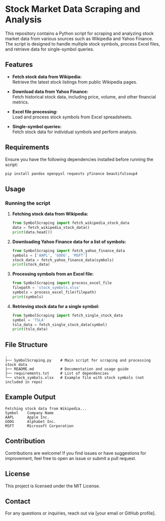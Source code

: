 # Stock Market Data Scraping and Analysis

This repository contains a Python script for scraping and analyzing stock market data from various sources such as Wikipedia and Yahoo Finance. The script is designed to handle multiple stock symbols, process Excel files, and retrieve data for single-symbol queries.

## Features

- **Fetch stock data from Wikipedia:**  
  Retrieve the latest stock listings from public Wikipedia pages.
  
- **Download data from Yahoo Finance:**  
  Fetch historical stock data, including price, volume, and other financial metrics.

- **Excel file processing:**  
  Load and process stock symbols from Excel spreadsheets.

- **Single-symbol queries:**  
  Fetch stock data for individual symbols and perform analysis.

## Requirements

Ensure you have the following dependencies installed before running the script:

```bash
pip install pandas openpyxl requests yfinance beautifulsoup4
```

## Usage

### Running the script

1. **Fetching stock data from Wikipedia:**
   ```python
   from SymbolScraping import fetch_wikipedia_stock_data
   data = fetch_wikipedia_stock_data()
   print(data.head())
   ```

2. **Downloading Yahoo Finance data for a list of symbols:**
   ```python
   from SymbolScraping import fetch_yahoo_finance_data
   symbols = ['AAPL', 'GOOG', 'MSFT']
   stock_data = fetch_yahoo_finance_data(symbols)
   print(stock_data)
   ```

3. **Processing symbols from an Excel file:**
   ```python
   from SymbolScraping import process_excel_file
   filepath = 'stock_symbols.xlsx'
   symbols = process_excel_file(filepath)
   print(symbols)
   ```

4. **Retrieving stock data for a single symbol:**
   ```python
   from SymbolScraping import fetch_single_stock_data
   symbol = 'TSLA'
   tsla_data = fetch_single_stock_data(symbol)
   print(tsla_data)
   ```

## File Structure

```
.
├── SymbolScraping.py    # Main script for scraping and processing stock data
├── README.md            # Documentation and usage guide
├── requirements.txt     # List of dependencies
└── stock_symbols.xlsx   # Example file with stock symbols (not included in repo)
```

## Example Output

```plaintext
Fetching stock data from Wikipedia...
Symbol    Company Name
AAPL      Apple Inc.
GOOG      Alphabet Inc.
MSFT      Microsoft Corporation
```

## Contribution

Contributions are welcome! If you find issues or have suggestions for improvement, feel free to open an issue or submit a pull request.

## License

This project is licensed under the MIT License.

## Contact

For any questions or inquiries, reach out via [your email or GitHub profile].